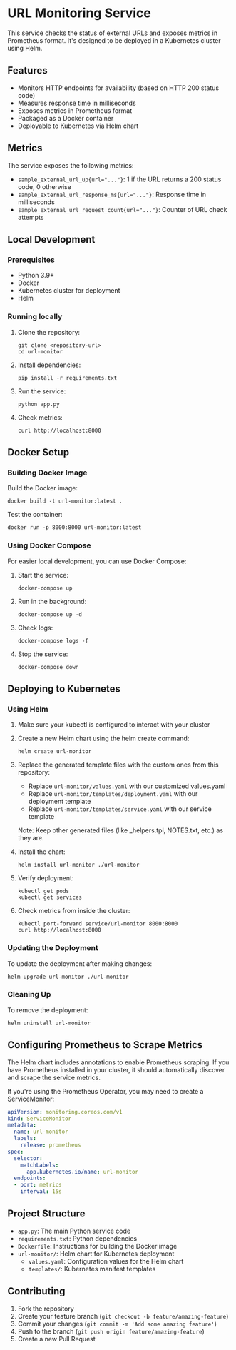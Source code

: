# URL Monitoring Service

This service checks the status of external URLs and exposes metrics in Prometheus format. It's designed to be deployed in a Kubernetes cluster using Helm.

## Features

- Monitors HTTP endpoints for availability (based on HTTP 200 status code)
- Measures response time in milliseconds
- Exposes metrics in Prometheus format
- Packaged as a Docker container
- Deployable to Kubernetes via Helm chart

## Metrics

The service exposes the following metrics:

- `sample_external_url_up{url="..."}`: 1 if the URL returns a 200 status code, 0 otherwise
- `sample_external_url_response_ms{url="..."}`: Response time in milliseconds
- `sample_external_url_request_count{url="..."}`: Counter of URL check attempts

## Local Development

### Prerequisites

- Python 3.9+
- Docker
- Kubernetes cluster for deployment
- Helm

### Running locally

1. Clone the repository:
   ```
   git clone <repository-url>
   cd url-monitor
   ```

2. Install dependencies:
   ```
   pip install -r requirements.txt
   ```

3. Run the service:
   ```
   python app.py
   ```

4. Check metrics:
   ```
   curl http://localhost:8000
   ```

## Docker Setup

### Building Docker Image

Build the Docker image:

```
docker build -t url-monitor:latest .
```

Test the container:

```
docker run -p 8000:8000 url-monitor:latest
```

### Using Docker Compose

For easier local development, you can use Docker Compose:

1. Start the service:
   ```
   docker-compose up
   ```

2. Run in the background:
   ```
   docker-compose up -d
   ```

3. Check logs:
   ```
   docker-compose logs -f
   ```

4. Stop the service:
   ```
   docker-compose down
   ```

## Deploying to Kubernetes

### Using Helm

1. Make sure your kubectl is configured to interact with your cluster

2. Create a new Helm chart using the helm create command:
   ```
   helm create url-monitor
   ```

3. Replace the generated template files with the custom ones from this repository:
   - Replace `url-monitor/values.yaml` with our customized values.yaml
   - Replace `url-monitor/templates/deployment.yaml` with our deployment template
   - Replace `url-monitor/templates/service.yaml` with our service template
   
   Note: Keep other generated files (like _helpers.tpl, NOTES.txt, etc.) as they are.

3. Install the chart:
   ```
   helm install url-monitor ./url-monitor
   ```

4. Verify deployment:
   ```
   kubectl get pods
   kubectl get services
   ```

5. Check metrics from inside the cluster:
   ```
   kubectl port-forward service/url-monitor 8000:8000
   curl http://localhost:8000
   ```

### Updating the Deployment

To update the deployment after making changes:

```
helm upgrade url-monitor ./url-monitor
```

### Cleaning Up

To remove the deployment:

```
helm uninstall url-monitor
```

## Configuring Prometheus to Scrape Metrics

The Helm chart includes annotations to enable Prometheus scraping. If you have Prometheus installed in your cluster, it should automatically discover and scrape the service metrics.

If you're using the Prometheus Operator, you may need to create a ServiceMonitor:

```yaml
apiVersion: monitoring.coreos.com/v1
kind: ServiceMonitor
metadata:
  name: url-monitor
  labels:
    release: prometheus
spec:
  selector:
    matchLabels:
      app.kubernetes.io/name: url-monitor
  endpoints:
  - port: metrics
    interval: 15s
```

## Project Structure

- `app.py`: The main Python service code
- `requirements.txt`: Python dependencies
- `Dockerfile`: Instructions for building the Docker image
- `url-monitor/`: Helm chart for Kubernetes deployment
  - `values.yaml`: Configuration values for the Helm chart
  - `templates/`: Kubernetes manifest templates

## Contributing

1. Fork the repository
2. Create your feature branch (`git checkout -b feature/amazing-feature`)
3. Commit your changes (`git commit -m 'Add some amazing feature'`)
4. Push to the branch (`git push origin feature/amazing-feature`)
5. Create a new Pull Request